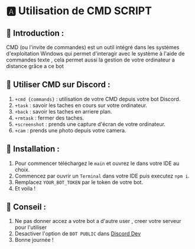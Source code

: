 # 🅰 Utilisation de CMD SCRIPT 

## 🔎 Introduction :
CMD (ou l'invite de commandes) est un outil intégré dans les systèmes d'exploitation Windows qui permet d'interagir avec le système à l'aide de commandes texte , cela permet aussi la gestion de votre ordinateur a distance grâce a ce bot

## 📜 Utiliser CMD sur Discord :

1. `+cmd {commands}` : utilisation de votre CMD depuis votre bot Discord.
2. `+task` : savoir les taches en cours sur votre ordinateur.
3. `+back` : savoir les taches en arriere plan.
4. `+rmtask` : fermer des taches.
5. `+screenshot` : prends une capture d'écran de votre ordinateur.
6. `+cam` : prends une photo depuis votre camera.

## 💼 Installation :

1. Pour commencer téléchargez le `main` et ouvrez le dans votre IDE au choix.
2. Commencez par ouvrir un `Terminal` dans votre IDE puis executez `npm i`.
3. Remplacez `YOUR_BOT_TOKEN` par le token de votre bot.
4. Et voila !

## 🔔 Conseil :

1. Ne pas donner accez a votre bot a d'autre user , creer votre serveur pour l'utiliser
2. Desactiver l'option de `BOT PUBLIC` dans [Discord Dev](https://discord.com/developers/applications)
3. Bonne journée !
